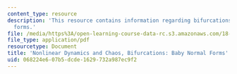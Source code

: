 ```yaml
---
content_type: resource
description: 'This resource contains information regarding bifurcations: baby normal
  forms.'
file: /media/https%3A/open-learning-course-data-rc.s3.amazonaws.com/18-385j-nonlinear-dynamics-and-chaos-fall-2014/068224e607b5dcde1629732a987ec9f2_MIT18_385JF14_BabyNormlFms.pdf
file_type: application/pdf
resourcetype: Document
title: 'Nonlinear Dynamics and Chaos, Bifurcations: Baby Normal Forms'
uid: 068224e6-07b5-dcde-1629-732a987ec9f2
---
```

